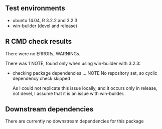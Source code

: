 ## Test environments

- ubuntu 14.04, R 3.2.2 and 3.2.3
- win-builder (devel and release)

## R CMD check results
There were no ERRORs, WARNINGs.

There was 1 NOTE, found only when using win-builder with 3.2.3:

* checking package dependencies ... NOTE
  No repository set, so cyclic dependency check skipped
  
  As I could not replicate this issue locally, and it occurs only in
  release, not devel, I assume that it is an issue with win-builder.

## Downstream dependencies
There are currently no downstream dependencies for this package